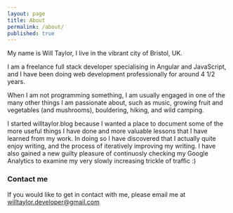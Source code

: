 ```yaml
---
layout: page
title: About
permalink: /about/
published: true
---
```


My name is Will Taylor, I live in the vibrant city of Bristol, UK.

I am a freelance full stack developer specialising in Angular and JavaScript, and I have been doing web development professionally for around 4 1/2 years. 

When I am not programming something, I am usually engaged in one of the many other things I am passionate about, such as music, growing fruit and vegetables (and mushrooms), bouldering, hiking, and wild camping.

I started willtaylor.blog because I wanted a place to document some of the more useful things I have done and more valuable lessons that I have learned from my work. In doing so I have discovered that I actually quite enjoy writing, and the process of iteratively improving my writing. I have also gained a new guilty pleasure of continuosly checking my Google Analytics to examine my very slowly increasing trickle of traffic :)

### Contact me

If you would like to get in contact with me, please email me at [willtaylor.developer@gmail.com](mailto:email@domain.com)
